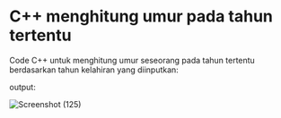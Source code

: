 # C++ menghitung umur pada tahun tertentu
Code C++ untuk menghitung umur seseorang pada tahun tertentu berdasarkan tahun kelahiran yang diinputkan:


output:






![Screenshot (125)](https://github.com/bimantaraz/menghitung-umur-pada-tahun-tertentu-cpp/assets/90950617/eb13ecfa-30ee-4cfd-afed-1b4598b9ee56)
